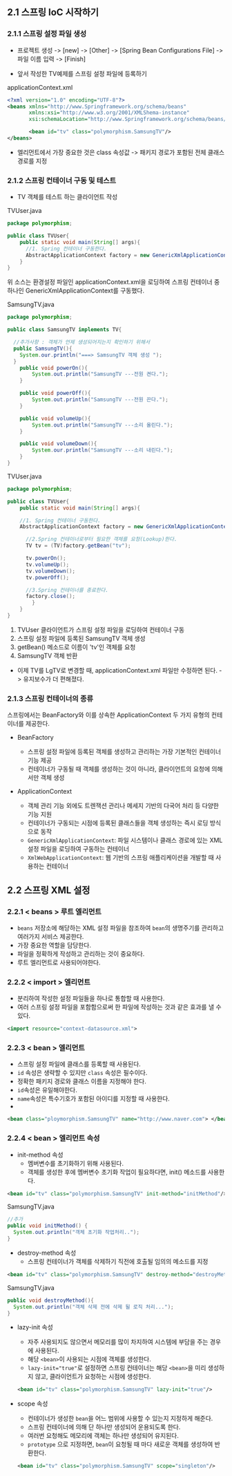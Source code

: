 ## 2.1 스프링 IoC 시작하기
### 2.1.1 스프링 설정 파일 생성
* 프로젝트 생성 -> [new] -> [Other] -> [Spring Bean Configurations File] -> 파일 이름 입력 -> [Finish]

- 앞서 작성한 TV예제를 스프링 설정 파일에 등록하기


applicationContext.xml
```xml
<?xml version="1.0" encoding="UTF-8"?>
<beans xmlns="http://www.Springframework.org/schema/beans"
       xmlns:xsi="http://www.w3.org/2001/XMLShema-instance"
       xsi:schemaLocation="http://www.Springframework.org/schema/beans/Spring-beans.xsd">

       <bean id="tv" class="polymorphism.SamsungTV"/>
</beans>
```

- <bean>엘리먼트에서 가장 중요한 것은 class 속성값 -> 패키지 경로가 포함된 전체 클래스 경로를 지정


### 2.1.2 스프링 컨테이너 구동 및 테스트
- TV 객체를 테스트 하는 클라이언트 작성

TVUser.java
```java
package polymorphism;

public class TVUser{
    public static void main(String[] args){
      //1. Spring 컨테이너 구동한다.
      AbstractApplicationContext factory = new GenericXmlApplicationContext("applicationContext.xml");
    }
}
```
위 소스는 환경설정 파일인 applicationContext.xml을 로딩하여 스프링 컨테이너 중 하나인 GenericXmlApplicationContext를 구동했다.

SamsungTV.java

```java
package polymorphism;

public class SamsungTV implements TV{

  //추가사항 : 객체가 언제 생성되어지는지 확인하기 위해서
  public SamsungTV(){
    System.our.println("===> SamsungTV 객체 생성 ");
  }
	public void powerOn(){
    	System.out.println("SamsungTV ---전원 켠다.");
    }

    public void powerOff(){
    	System.out.println("SamsungTV ---전원 끈다.");
    }

    public void volumeUp(){
    	System.out.println("SamsungTV ---소리 올린다.");
    }

    public void volumeDown(){
    	System.our.println("SamsungTV ---소리 내린다.");
    }
}
```

TVUser.java
```java
package polymorphism;

public class TVUser{
	public static void main(String[] args){

    //1. Spring 컨테이너 구동한다.
    AbstractApplicationContext factory = new GenericXmlApplicationContext("applicationContext.xml");

      //2.Spring 컨테이너로부터 필요한 객체를 요청(Lookup)한다.
      TV tv = (TV)factory.getBean("tv");

      tv.powerOn();
      tv.volumeUp();
      tv.volumeDown();
      tv.powerOff();

      //3.Spring 컨테이너를 종료한다.
      factory.close();
    	}
	}
}
```

1. TVUser 클라이언트가 스프링 설정 파일을 로딩하여 컨테이너 구동
2. 스프링 설정 파일에 <bean> 등록된 SamsungTV 객체 생성
3. getBean() 메소드로 이름이 'tv'인 객체를 요청
4. SamsungTV 객체 반환

- 이제 TV를 LgTV로 변경할 때, applicationContext.xml 파일만 수정하면 된다. -> 유지보수가 더 편해졌다.


### 2.1.3 스프링 컨테이너의 종류
스프링에서는 BeanFactory와 이를 상속한 ApplicationContext 두 가지 유형의 컨테이너를 제공한다.
- BeanFactory
    - 스프링 설정 파일에 등록된 <bean> 객체를 생성하고 관리하는 가장 기본적인 컨테이너 기능 제공
    - 컨테이너가 구동될 때 <bean> 객체를 생성하는 것이 아니라, 클라이언트의 요청에 의해서만 객체 생성

- ApplicationContext
  - <bean>객체 관리 기능 외에도 트렌잭션 관리나 메세지 기반의 다국어 처리 등 다양한 기능 지원
  - 컨테이너가 구동되는 시점에 <bean> 등록된 클래스들을 객체 생성하는 즉시 로딩 방식으로 동작
  - `GenericXmlApplicationContext`: 파일 시스템이나 클래스 경로에 있는 XML 설정 파일을 로딩하여 구동하는 컨테이너
  - `XmlWebApplicationContext`: 웹 기반의 스프링 애플리케이션을 개발할 때 사용하는 컨테이너


## 2.2 스프링 XML 설정
### 2.2.1 < beans > 루트 엘리먼트
  - `beans` 저장소에 해당하는 XML 설정 파일을 참조하여 `bean`의 생명주기를 관리하고 여러가지 서비스 제공한다.
  - 가장 중요한 역할을 담당한다.
  - 파일을 정확하게 작성하고 관리하는 것이 중요하다.
  - 루트 엘리먼트로 사용되어야한다.


### 2.2.2 < import > 엘리먼트
- 분리하여 작성한 설정 파일들을 하나로 통합할 때 사용한다.
- 여러 스프링 설정 파일을 포함함으로써 한 파일에 작성하는 것과 같은 효과를 낼 수 있다.
```xml
<import resource="context-datasource.xml">
```
### 2.2.3 < bean > 엘리먼트
- 스프링 설정 파일에 클래스를 등록할 때 사용된다.
- `id` 속성은 생략할 수 있지만 `class` 속성은 필수이다.
- 정확한 패키지 경로와 클래스 이름을 지정해야 한다.
- `id`속성은 유일해야한다.
- `name`속성은 특수기호가 포함된 아이디를 지정할 때 사용한다.
-
```xml
<bean class="ploymorphism.SamsungTV" name="http://www.naver.com"> </bean>
```

### 2.2.4 < bean > 엘리먼트 속성
- init-method 속성
  - 멤버변수를 초기화하기 위해 사용된다.
  - 객체를 생성한 후에 멤버변수 초기화 작업이 필요하다면, init() 메소드를 사용한다.
```xml
<bean id="tv" class="polymorphism.SamsungTV" init-method="initMethod"/>
```
SamsungTV.java
```java
//추가
public void initMethod() {
  System.out.println("객체 초기화 작업처리..");
}
```

- destroy-method 속성
  - 스프링 컨테이너가 객체를 삭제하기 직전에 호출될 임의의 메소드를 지정
```xml
<bean id="tv" class="polymorphism.SamsungTV" destroy-method="destroyMethod"/>
```
SamsungTV.java
  ```java
  public void destroyMethod(){
    System.out.println("객체 삭제 전에 삭제 될 로직 처리...");
  }
  ```

- lazy-init 속성
  - 자주 사용되지도 않으면서 메모리를 많이 차지하여 시스템에 부담을 주는 경우에 사용된다.
  - 해당 `<bean>`이 사용되는 시점에 객체를 생성한다.
  - `lazy-init="true"`로 설정하면 스프링 컨테이너는 해당 `<bean>`을 미리 생성하지 않고, 클라이언트가 요청하는 시점에 생성한다.
  ```xml
  <bean id="tv" class="polymorphism.SamsungTV" lazy-init="true"/>
  ```

- scope 속성
  - 컨테이너가 생성한 `bean`을 어느 범위에 사용할 수 있는지 지정하게 해준다.
  - 스프링 컨테이너에 의해 단 하나만 생성되어 운용되도록 한다.
  - 여러번 요청해도 메모리에 객체는 하나만 생성되어 유지된다.
  - `prototype` 으로 지정하면, `bean`이 요청될 때 마다 새로운 객체를 생성하여 반환한다.
  ```xml
  <bean id="tv" class="polymorphism.SamsungTV" scope="singleton"/>
  ```
